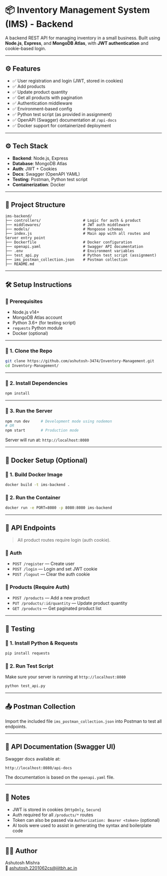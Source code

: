 # 📦 Inventory Management System (IMS) - Backend

A backend REST API for managing inventory in a small business. Built using **Node.js**, **Express**, and **MongoDB Atlas**, with **JWT authentication** and cookie-based login.

---

## ⚙️ Features

- ✅ User registration and login (JWT, stored in cookies)
- ✅ Add products
- ✅ Update product quantity
- ✅ Get all products with pagination
- ✅ Authentication middleware
- ✅ Environment-based config
- ✅ Python test script (as provided in assignment)
- ✅ OpenAPI (Swagger) documentation at `/api-docs`
- ✅ Docker support for containerized deployment

---

## ⚙️ Tech Stack

- **Backend**: Node.js, Express
- **Database**: MongoDB Atlas
- **Auth**: JWT + Cookies
- **Docs**: Swagger (OpenAPI YAML)
- **Testing**: Postman, Python test script
- **Containerization**: Docker

---

## 📁 Project Structure

```
ims-backend/
├── controllers/                   # Logic for auth & product
├── middlewares/                   # JWT auth middleware
├── models/                        # Mongoose schemas
├── index.js                       # Main app with all routes and Server entry point
├── Dockerfile                     # Docker configuration
├── openapi.yaml                   # Swagger API documentation
├── .env                           # Environment variables
├── test_api.py                    # Python test script (assignment)
├── ims_postman_collection.json    # Postman collection
├── README.md
```

---

## 🛠️ Setup Instructions

### 🔹 Prerequisites

- Node.js v14+
- MongoDB Atlas account
- Python 3.6+ (for testing script)
- `requests` Python module
- Docker (optional)

---

### 🔹 1. Clone the Repo

```bash
git clone https://github.com/ashutosh-3474/Inventory-Management.git
cd Inventory-Management/

```

---

### 🔹 2. Install Dependencies

```bash
npm install
```

---



### 🔹 3. Run the Server

```bash
npm run dev     # Development mode using nodemon
# OR
npm start       # Production mode
```

Server will run at: `http://localhost:8080`

---

## 🐳 Docker Setup (Optional)

### 🔹 1. Build Docker Image

```bash
docker build -t ims-backend .
```

### 🔹 2. Run the Container

```bash
docker run -e PORT=8080 -p 8080:8080 ims-backend
```

---

## 🔐 API Endpoints

> All product routes require login (auth cookie).

### 🔹 Auth

- `POST /register`  — Create user
- `POST /login`     — Login and set JWT cookie
- `POST /logout`    — Clear the auth cookie

### 🔹 Products (Require Auth)

- `POST /products`              — Add a new product
- `PUT /products/:id/quantity`  — Update product quantity
- `GET /products`               — Get paginated product list

---

## 🧪 Testing

### 🔹 1. Install Python & Requests

```bash
pip install requests
```

### 🔹 2. Run Test Script

Make sure your server is running at `http://localhost:8080`

```bash
python test_api.py
```

---

## 📤 Postman Collection

Import the included file `ims_postman_collection.json` into Postman to test all endpoints.

---

## 📘 API Documentation (Swagger UI)

Swagger docs available at:
```
http://localhost:8080/api-docs
```

The documentation is based on the `openapi.yaml` file.

---

## 🧹 Notes

- JWT is stored in cookies (`HttpOnly`, `Secure`)
- Auth required for all `/products/*` routes
- Token can also be passed via `Authorization: Bearer <token>` (optional)
- AI tools were used to assist in generating the syntax and boilerplate code

---

## 👨‍💻 Author

Ashutosh Mishra  
📧 [ashutosh.2201062cs@iiitbh.ac.in](mailto:ashutosh.2201062cs@iiitbh.ac.in)
